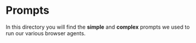 # Prompts
In this directory you will find the **simple** and **complex** prompts we used to run our various browser agents.

